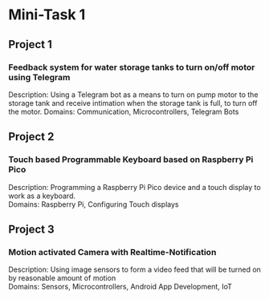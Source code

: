 # Mini-Task 1 # 
## Project 1 ## 
### Feedback system for water storage tanks to turn on/off motor using Telegram  ##
Description: Using a Telegram bot as a means to turn on pump motor to the storage tank and receive intimation when the storage tank is full, to turn off the motor.
Domains: Communication, Microcontrollers, Telegram Bots  
## Project 2 ##  
### Touch based Programmable Keyboard based on Raspberry Pi Pico
Description: Programming a Raspberry Pi Pico device and a touch display to work as a keyboard.  
Domains: Raspberry Pi, Configuring Touch displays  
## Project 3 ##  
### Motion activated Camera with Realtime-Notification  
Description: Using image sensors to form a video feed that will be turned on by reasonable amount of motion  
Domains: Sensors, Microcontrollers, Android App Development, IoT
